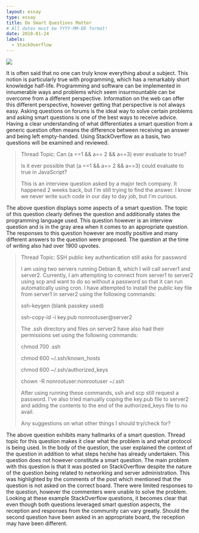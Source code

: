 ```yaml
---
layout: essay
type: essay
title: Do Smart Questions Matter
# All dates must be YYYY-MM-DD format!
date: 2018-01-24
labels:
  - StackOverflow
---
```


<img class="ui small right floated spaced image" src="../images/smart_questions.jpg">

It is often said that no one can truly know everything about a subject. This notion is particularly true with programming, which has a remarkably short knowledge half-life. Programming and software can be implemented in innumerable ways and problems which seem insurmountable can be overcome from a different perspective. Information on the web can offer this different perspective, however getting that perspective is not always easy. Asking questions on forums is the ideal way to solve certain problems and asking smart questions is one of the best ways to receive advice. Having a clear understanding of what differentiates a smart question from a generic question often means the difference between receiving an answer and being left empty-handed. Using StackOverflow as a basis, two questions will be examined and reviewed.

<blockquote cite="https://stackoverflow.com/questions/48270127/can-a-1-a-2-a-3-ever-evaluate-to-true">

Thread Topic: Can (a ==1 && a== 2 && a==3) ever evaluate to true?  

Is it ever possible that (a ==1 && a== 2 && a==3) could evaluate to true in JavaScript?  

This is an interview question asked by a major tech company. It happened 2 weeks back, but I'm still trying to find the answer. I know we never write such code in our day to day job, but I'm curious.  

</blockquote>

The above question displays some aspects of a smart question. The topic of this question clearly defines the question and additionally states the programming language used. This question however is an interview question and is in the gray area when it comes to an appropriate question. The responses to this question however are mostly positive and many different answers to the question were proposed. The question at the time of writing also had over 1900 upvotes.

<blockquote cite="https://stackoverflow.com/questions/48291923/ssh-public-key-authentication-still-asks-for-password"> 

Thread Topic: SSH public key authentication still asks for password

I am using two servers running Debian 8, which I will call server1 and server2. Currently, I am attempting to connect from server1 to server2 using scp and want to do so without a password so that it can run automatically using cron. I have attempted to install the public key file from server1 in server2 using the following commands:

ssh-keygen (blank passkey used)

ssh-copy-id -i key.pub nonrootuser@server2 

The .ssh directory and files on server2 have also had their permissions set using the following commands: 

chmod 700 .ssh

chmod 600 ~/.ssh/known_hosts

chmod 600 ~/.ssh/authorized_keys

chown -R nonrootuser:nonrootuser ~/.ssh

After using running these commands, ssh and scp still request a password. I've also tried manually coping the key.pub file to server2 and adding the contents to the end of the authorized_keys file to no avail. 

Any suggestions on what other things I should try/check for?

</blockquote>

The above question exhibits many hallmarks of a smart question. Thread topic for this question makes it clear what the problem is and what protocol is being used. In the body of the question, the user explained the context of the question in addition to what steps he/she has already undertaken. This question does not however constitute a smart question. The main problem with this question is that it was posted on StackOverflow despite the nature of the question being related to networking and server administration. This was highlighted by the comments of the post which mentioned that the question is not asked on the correct board. There were limited responses to the question, however the commenters were unable to solve the problem.
Looking at these example StackOverflow questions, it becomes clear that even though both questions leveraged smart question aspects, the reception and responses from the community can vary greatly. Should the second question have been asked in an appropriate board, the reception may have been different.
